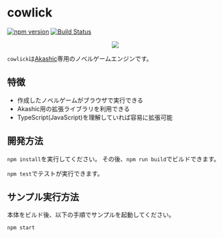 # cowlick

[![npm version](https://badge.fury.io/js/cowlick.svg)](https://badge.fury.io/js/cowlick)
[![Build Status](https://travis-ci.org/pocketberserker/cowlick.svg?branch=master)](https://travis-ci.org/pocketberserker/cowlick)

<p align="center">
<img src="https://raw.githubusercontent.com/pocketberserker/cowlick/master/docs/images/cowlick.png"/>
</p>

`cowlick`は[Akashic](https://akashic-games.github.io/)専用のノベルゲームエンジンです。

## 特徴

* 作成したノベルゲームがブラウザで実行できる
* Akashic用の拡張ライブラリを利用できる
* TypeScript(JavaScript)を理解していれば容易に拡張可能

## 開発方法

`npm install`を実行してください。
その後、`npm run build`でビルドできます。

`npm test`でテストが実行できます。

## サンプル実行方法

本体をビルド後、以下の手順でサンプルを起動してください。

```bash
npm start
```
